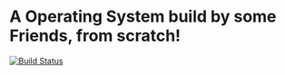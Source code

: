 # A Operating System build by some Friends, from scratch!

[![Build Status](http://144.76.18.59:8080/buildStatus/icon?job=AerOS)](https://github.com/napalmtorch/AerOS)